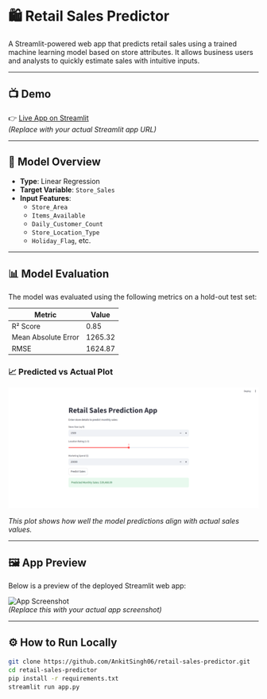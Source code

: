 # 🛍️ Retail Sales Predictor

A Streamlit-powered web app that predicts retail sales using a trained machine learning model based on store attributes. It allows business users and analysts to quickly estimate sales with intuitive inputs.

---

## 📺 Demo

👉 [Live App on Streamlit](https://retail-sales-predictor-akfxck5hpg4wdpn3shexnn.streamlit.app/#retail-sales-prediction-app)  
*(Replace with your actual Streamlit app URL)*

---

## 🧠 Model Overview

- **Type**: Linear Regression
- **Target Variable**: `Store_Sales`
- **Input Features**:
  - `Store_Area`
  - `Items_Available`
  - `Daily_Customer_Count`
  - `Store_Location_Type`
  - `Holiday_Flag`, etc.

---

## 📊 Model Evaluation

The model was evaluated using the following metrics on a hold-out test set:

| Metric              | Value        |
|---------------------|--------------|
| R² Score            | 0.85         |
| Mean Absolute Error | 1265.32      |
| RMSE                | 1624.87      |

### 📈 Predicted vs Actual Plot

![Predicted vs Actual](retail_sales_prediction.png)

*This plot shows how well the model predictions align with actual sales values.*

---

## 🖼️ App Preview

Below is a preview of the deployed Streamlit web app:

![App Screenshot](retail_sales_app.png)  
*(Replace this with your actual app screenshot)*

---

## ⚙️ How to Run Locally

```bash
git clone https://github.com/AnkitSingh06/retail-sales-predictor.git
cd retail-sales-predictor
pip install -r requirements.txt
streamlit run app.py

